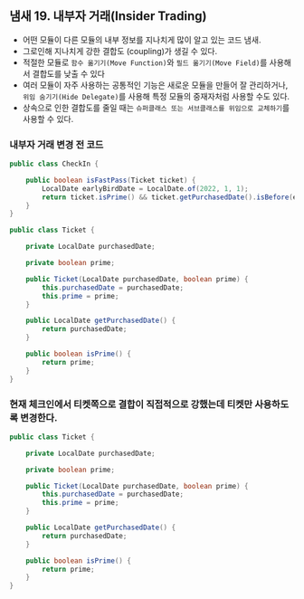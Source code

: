 ## 냄새 19. 내부자 거래(Insider Trading)

- 어떤 모듈이 다른 모듈의 내부 정보를 지나치게 많이 알고 있는 코드 냄새. 
- 그로인해 지나치게 강한 결합도 (coupling)가 생길 수 있다.
- 적절한 모듈로 `함수 옮기기(Move Function)`와 `필드 옮기기(Move Field)`를 사용해서 결합도를 낮출 수 있다
- 여러 모듈이 자주 사용하는 공통적인 기능은 새로운 모듈을 만들어 잘 관리하거나, `위임 숨기기(Hide Delegate)`를 사용해 특정 모듈의 중재자처럼 사용할 수도 있다.
- 상속으로 인한 결합도를 줄일 때는 `슈퍼클래스 또는 서브클래스를 위임으로 교체하기`를 사용할 수 있다.

### 내부자 거래 변경 전 코드
```java
public class CheckIn {

    public boolean isFastPass(Ticket ticket) {
        LocalDate earlyBirdDate = LocalDate.of(2022, 1, 1);
        return ticket.isPrime() && ticket.getPurchasedDate().isBefore(earlyBirdDate);
    }
}

public class Ticket {

    private LocalDate purchasedDate;

    private boolean prime;

    public Ticket(LocalDate purchasedDate, boolean prime) {
        this.purchasedDate = purchasedDate;
        this.prime = prime;
    }

    public LocalDate getPurchasedDate() {
        return purchasedDate;
    }

    public boolean isPrime() {
        return prime;
    }
}
```

### 현재 체크인에서 티켓쪽으로 결합이 직접적으로 강했는데 티켓만 사용하도록 변경한다.
```java
public class Ticket {

    private LocalDate purchasedDate;

    private boolean prime;

    public Ticket(LocalDate purchasedDate, boolean prime) {
        this.purchasedDate = purchasedDate;
        this.prime = prime;
    }

    public LocalDate getPurchasedDate() {
        return purchasedDate;
    }

    public boolean isPrime() {
        return prime;
    }
}
```